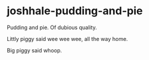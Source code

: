 # joshhale-pudding-and-pie
Pudding and pie. Of dubious quality.

Littly piggy said wee wee wee, all the way home.

Big piggy said whoop.
